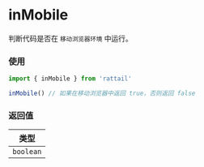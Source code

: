 # inMobile

判断代码是否在 `移动浏览器环境` 中运行。

### 使用

```ts
import { inMobile } from 'rattail'

inMobile() // 如果在移动浏览器中返回 true，否则返回 false
```

### 返回值

|   类型    |
| :-------: |
| `boolean` |
